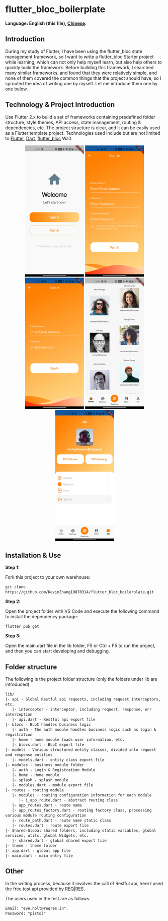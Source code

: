 # flutter_bloc_boilerplate

**Language: English (this file), [Chinese](README.zh-cn.md).**

## Introduction

During my study of Flutter, I have been using the flutter_bloc state management framework, so I want to write a flutter_bloc Starter project while learning, which can not only help myself learn, but also help others to quickly build the framework. Before building this framework, I searched many similar frameworks, and found that they were relatively simple, and none of them covered the common things that the project should have, so I sprouted the idea of ​​writing one by myself. Let me introduce them one by one below.

## Technology & Project Introduction

Use Flutter 2.x to build a set of frameworks containing predefined folder structure, style themes, API access, state management, routing & dependencies, etc. The project structure is clear, and it can be easily used as a Flutter template project. Technologies used include but are not limited to [Flutter](https://flutter.cn/), [Dart](https://dart.dev/), [flutter_bloc](https://pub.dev/packages/flutter_bloc) Wait.

<p align='center'>
    <img src="https://github.com/KevinZhang19870314/flutter_bloc_boilerplate/blob/main/assets/screenshot/2.jpg" width="187" heght="333" />
    <img src="https://github.com/KevinZhang19870314/flutter_bloc_boilerplate/blob/main/assets/screenshot/3.jpg" width="187" heght="333" />
    <img src="https://github.com/KevinZhang19870314/flutter_bloc_boilerplate/blob/main/assets/screenshot/4.jpg" width="187" heght="333" />
    <img src="https://github.com/KevinZhang19870314/flutter_bloc_boilerplate/blob/main/assets/screenshot/5.jpg" width="187" heght="333" />
    <img src="https://github.com/KevinZhang19870314/flutter_bloc_boilerplate/blob/main/assets/screenshot/6.jpg" width="187" heght="333" />
</p>

## Installation & Use

**Step 1:**

Fork this project to your own warehouse:

```
git clone https://github.com/KevinZhang19870314/flutter_bloc_boilerplate.git
```

**Step 2:**

Open the project folder with VS Code and execute the following command to install the dependency package:

```
flutter pub get
```

**Step 3:**

Open the main.dart file in the lib folder, F5 or Ctrl + F5 to run the project, and then you can start developing and debugging.

## Folder structure

The following is the project folder structure (only the folders under lib are introduced)

```
lib/
|- api - Global Restful api requests, including request interceptors, etc.
   |- interceptor - interceptor, including request, response, err interception
   |- api.dart - Restful api export file
|- blocs - BLoC handles business logic
   |- auth - The auth module handles business logic such as login & registration
   |- home - home module loads user information, etc.
   |- blocs.dart - BLoC export file
|- models - Various structured entity classes, divided into request and response entities
   |- models.dart - entity class export file
|- modules - business module folder
   |- auth - Login & Registration Module
   |- home - Home module
   |- splash - splash module
   |- modules.dart - module export file
|- routes - routing module 
   |- modules - routing configuration information for each module
      |- i_app_route.dart - abstract routing class
   |- app_routes.dart - route name
   |- app_routes_factory.dart - routing factory class, processing various module routing configuration
   |- route_path.dart - route name static class
   |- routes.dart - route export file
|- Shared-Global shared folders, including static variables, global services, utils, global Widgets, etc.
   |- shared.dart - global shared export file
|- theme - theme folder
|- app.dart - global app file
|- main.dart - main entry file
```

## Other

In the writing process, because it involves the call of Restful api, here I used the free test api provided by [REQ|RES](https://reqres.in/).

The users used in the test are as follows:
  
    Email: "eve.holt@reqres.in",
    Password: "pistol"